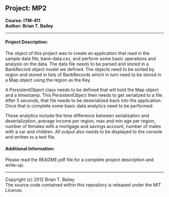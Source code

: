 ## Project: MP2  
**Course: ITM-411**  
**Author: Brian T. Bailey**

---------------------------------------------------------------------------------

#### Project Description:

The object of this project was to create an application that read in the sample 
data file, bank-data.csv, and perform some basic operations and analysis on the 
data. The data file needs to be parsed and stored in a BankRecord object model 
we defined. The objects need to be sorted by region and stored in lists of 
BankRecords which in turn need to be stored in a Map object using the region 
as the Key.

A PersistentObject class needs to be defined that will hold the Map object and 
a timestamp. This PersistentObject then needs to get serialized to a file. After 
5 seconds, that file needs to be deserialized back into the application. Once 
that is complete some basic data analytics need to be performed.

These analytics include the time difference between serialization and 
deserialization, average income per region, max and min age per region, number 
of females with a mortgage and savings account, number of males with a car and 
children. All output also needs to be displayed to the console and written to 
a text file.

#### Additional Information:

Please read the README.pdf file for a complete project description and write-up.

---------------------------------------------------------------------------------

Copyright (c) 2012 Brian T. Bailey  
The source code contained within this repository is released under the MIT License.